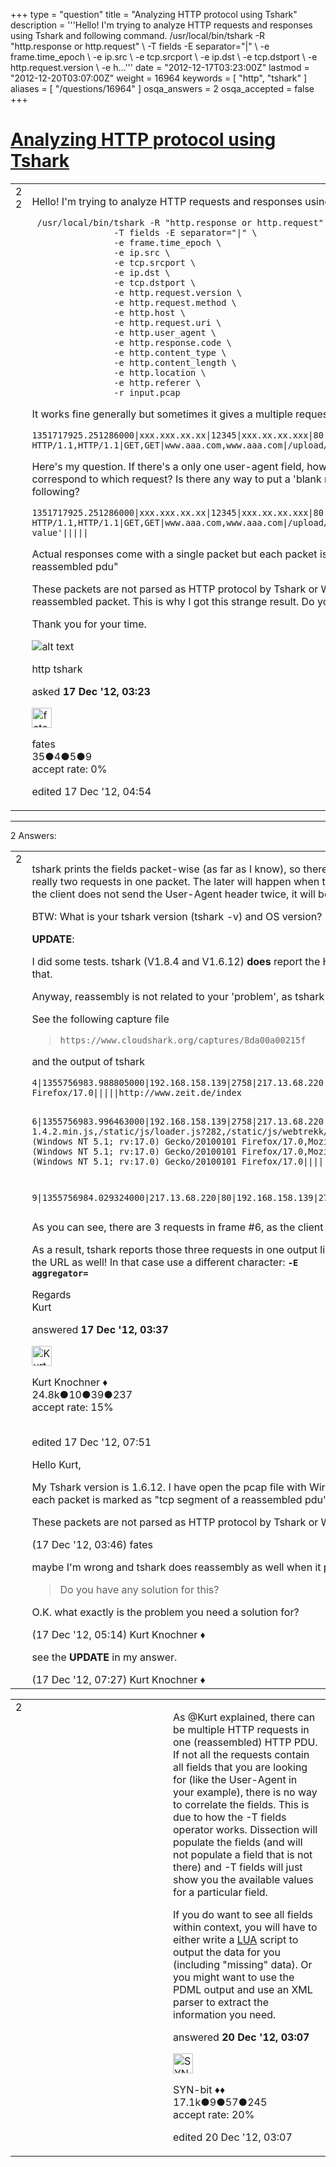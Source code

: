 +++
type = "question"
title = "Analyzing HTTP protocol using Tshark"
description = '''Hello! I&#x27;m trying to analyze HTTP requests and responses using Tshark and following command.  /usr/local/bin/tshark -R &quot;http.response or http.request&quot; &#92;  -T fields -E separator=&quot;|&quot; &#92;  -e frame.time_epoch &#92;  -e ip.src &#92;  -e tcp.srcport &#92;  -e ip.dst &#92;  -e tcp.dstport &#92;  -e http.request.version &#92;  -e h...'''
date = "2012-12-17T03:23:00Z"
lastmod = "2012-12-20T03:07:00Z"
weight = 16964
keywords = [ "http", "tshark" ]
aliases = [ "/questions/16964" ]
osqa_answers = 2
osqa_accepted = false
+++

<div class="headNormal">

# [Analyzing HTTP protocol using Tshark](/questions/16964/analyzing-http-protocol-using-tshark)

</div>

<div id="main-body">

<div id="askform">

<table id="question-table" style="width:100%;"><colgroup><col style="width: 50%" /><col style="width: 50%" /></colgroup><tbody><tr class="odd"><td style="width: 30px; vertical-align: top"><div class="vote-buttons"><div id="post-16964-score" class="post-score" title="current number of votes">2</div><div id="favorite-count" class="favorite-count">2</div></div></td><td><div id="item-right"><div class="question-body"><p>Hello! I'm trying to analyze HTTP requests and responses using Tshark and following command.</p><pre><code> /usr/local/bin/tshark -R &quot;http.response or http.request&quot; \
                -T fields -E separator=&quot;|&quot; \
                -e frame.time_epoch \
                -e ip.src \
                -e tcp.srcport \
                -e ip.dst \
                -e tcp.dstport \
                -e http.request.version \
                -e http.request.method \
                -e http.host \
                -e http.request.uri \
                -e http.user_agent \
                -e http.response.code \
                -e http.content_type \
                -e http.content_length \
                -e http.location \
                -e http.referer \
                -r input.pcap</code></pre><p>It works fine generally but sometimes it gives a multiple request at the same time. for example,</p><pre><code>1351717925.251286000|xxx.xxx.xx.xx|12345|xxx.xx.xx.xxx|80|
HTTP/1.1,HTTP/1.1|GET,GET|www.aaa.com,www.aaa.com|/upload/xxxxx,/upload/xxxxx|agent1|||||</code></pre><p>Here's my question. If there's a only one user-agent field, how can I know this agent value correspond to which request? Is there any way to put a 'blank mark' for not exist http field like following?</p><pre><code>1351717925.251286000|xxx.xxx.xx.xx|12345|xxx.xx.xx.xxx|80|
HTTP/1.1,HTTP/1.1|GET,GET|www.aaa.com,www.aaa.com|/upload/xxxxx,/upload/xxxxx|agent1, &#39;no value&#39;|||||</code></pre><p>Actual responses come with a single packet but each packet is marked as "tcp segment of a reassembled pdu"</p><p>These packets are not parsed as HTTP protocol by Tshark or Wireshark. Tshark parses reassembled packet. This is why I got this strange result. Do you have any solution for this?</p><p>Thank you for your time.</p><p><img src="https://osqa-ask.wireshark.org/upfiles/screenshot.jpg" alt="alt text" /></p></div><div id="question-tags" class="tags-container tags">http tshark</div><div id="question-controls" class="post-controls"></div><div class="post-update-info-container"><div class="post-update-info post-update-info-user"><p>asked <strong>17 Dec '12, 03:23</strong></p><img src="https://secure.gravatar.com/avatar/2c33bce451fd8dc3844b351b798cbee1?s=32&amp;d=identicon&amp;r=g" class="gravatar" width="32" height="32" alt="fates&#39;s gravatar image" /><p>fates<br />
<span class="score" title="35 reputation points">35</span><span title="4 badges"><span class="badge1">●</span><span class="badgecount">4</span></span><span title="5 badges"><span class="silver">●</span><span class="badgecount">5</span></span><span title="9 badges"><span class="bronze">●</span><span class="badgecount">9</span></span><br />
<span class="accept_rate" title="Rate of the user&#39;s accepted answers">accept rate:</span> <span title="fates has no accepted answers">0%</span></p></img></div><div class="post-update-info post-update-info-edited"><p>edited 17 Dec '12, 04:54</p></div></div><div id="comments-container-16964" class="comments-container"></div><div id="comment-tools-16964" class="comment-tools"></div><div class="clear"></div><div id="comment-16964-form-container" class="comment-form-container"></div><div class="clear"></div></div></td></tr></tbody></table>

------------------------------------------------------------------------

<div class="tabBar">

<span id="sort-top"></span>

<div class="headQuestions">

2 Answers:

</div>

</div>

<span id="16968"></span>

<div id="answer-container-16968" class="answer">

<table style="width:100%;"><colgroup><col style="width: 50%" /><col style="width: 50%" /></colgroup><tbody><tr class="odd"><td style="width: 30px; vertical-align: top"><div class="vote-buttons"><div id="post-16968-score" class="post-score" title="current number of votes">2</div></div></td><td><div class="item-right"><div class="answer-body"><p>tshark prints the fields packet-wise (as far as I know), so there should be only one request per line, unless there are really two requests in one packet. So, either this is a tshark bug or there are really two requests in one packet. The later will happen when the client uses Pipelining. In that case it's the same client software, as it's the same TCP connection (the same IP packet). So, even if the client does not send the User-Agent header twice, it will be the same client software (same User-Agent).</p><p>BTW: What is your tshark version (tshark -v) and OS version?</p><p><strong>UPDATE</strong>:</p><p>I did some tests. tshark (V1.8.4 and V1.6.12) <strong>does</strong> report the HTTP requests packet-wise (as I 'guessed'). Maybe it's also doing reassembly if the request is really large, but I was not able to test that.</p><p>Anyway, reassembly is not related to your 'problem', as tshark will print several http requests in one output line if no reassembly is necessary (several requests in one packet - see below).</p><p>See the following capture file</p><blockquote><p><code>https://www.cloudshark.org/captures/8da00a00215f</code><br />
</p></blockquote><p>and the output of tshark</p><pre><code>4|1355756983.988805000|192.168.158.139|2758|217.13.68.220|80|HTTP/1.1|GET|scripts.zeit.de|/static/js/iqd/adam.js|Mozilla/5.0 (Windows NT 5.1; rv:17.0) Gecko/20100101 Firefox/17.0|||||http://www.zeit.de/index

6|1355756983.996463000|192.168.158.139|2758|217.13.68.220|80|HTTP/1.1,HTTP/1.1,HTTP/1.1|GET,GET,GET|scripts.zeit.de,scripts.zeit.de,scripts.zeit.de|/static/js/jquery/1.4.2/jquery-1.4.2.min.js,/static/js/loader.js?282,/static/js/webtrekk/webtrekk_v3.js|Mozilla/5.0 (Windows NT 5.1; rv:17.0) Gecko/20100101 Firefox/17.0,Mozilla/5.0 (Windows NT 5.1; rv:17.0) Gecko/20100101 Firefox/17.0,Mozilla/5.0 (Windows NT 5.1; rv:17.0) Gecko/20100101 Firefox/17.0|||||http://www.zeit.de/index,http://www.zeit.de/index,http://www.zeit.de/index

9|1355756984.029324000|217.13.68.220|80|192.168.158.139|2758|HTTP/1.1|||||200|application/javascript|962||</code></pre><p>As you can see, there are 3 requests in frame #6, as the client uses pipelining (Firefox -&gt; about:config -&gt; network.http.pipelining -&gt; true).</p><p>As a result, tshark reports those three requests in one output line for frame #6. If you need to separate those three requests, split the output fields (split character: ','). <strong>Beware:</strong> ',' might be used in the URL as well! In that case use a different character: <strong><code>-E aggregator=</code></strong></p><p>Regards<br />
Kurt</p></div><div class="answer-controls post-controls"></div><div class="post-update-info-container"><div class="post-update-info post-update-info-user"><p>answered <strong>17 Dec '12, 03:37</strong></p><img src="https://secure.gravatar.com/avatar/23b7bf5b13bc2c98b2e8aa9869ca5d75?s=32&amp;d=identicon&amp;r=g" class="gravatar" width="32" height="32" alt="Kurt%20Knochner&#39;s gravatar image" /><p>Kurt Knochner ♦<br />
<span class="score" title="24767 reputation points"><span>24.8k</span></span><span title="10 badges"><span class="badge1">●</span><span class="badgecount">10</span></span><span title="39 badges"><span class="silver">●</span><span class="badgecount">39</span></span><span title="237 badges"><span class="bronze">●</span><span class="badgecount">237</span></span><br />
<span class="accept_rate" title="Rate of the user&#39;s accepted answers">accept rate:</span> <span title="Kurt Knochner has 344 accepted answers">15%</span> </br></br></p></div><div class="post-update-info post-update-info-edited"><p>edited 17 Dec '12, 07:51</p></div></div><div id="comments-container-16968" class="comments-container"><span id="16969"></span><div id="comment-16969" class="comment"><div id="post-16969-score" class="comment-score"></div><div class="comment-text"><p>Hello Kurt,</p><p>My Tshark version is 1.6.12. I have open the pcap file with Wireshark. Please see the picture I uploaded again (it's a multiple response case). Actual responses come with a single packet but each packet is marked as "tcp segment of a reassembled pdu"</p><p>These packets are not parsed as HTTP protocol by Tshark or Wireshark. Tshark parses reassembled packet. This is why I got this strange result. Do you have any solution for this?</p></div><div id="comment-16969-info" class="comment-info"><span class="comment-age">(17 Dec '12, 03:46)</span> fates</div></div><span id="16972"></span><div id="comment-16972" class="comment"><div id="post-16972-score" class="comment-score"></div><div class="comment-text"><p>maybe I'm wrong and tshark does reassembly as well when it prints the fields. I'll have to test it myself.</p><blockquote><p>Do you have any solution for this?</p></blockquote><p>O.K. what exactly is the problem you need a solution for?</p></div><div id="comment-16972-info" class="comment-info"><span class="comment-age">(17 Dec '12, 05:14)</span> Kurt Knochner ♦</div></div><span id="16976"></span><div id="comment-16976" class="comment"><div id="post-16976-score" class="comment-score"></div><div class="comment-text"><p>see the <strong>UPDATE</strong> in my answer.</p></div><div id="comment-16976-info" class="comment-info"><span class="comment-age">(17 Dec '12, 07:27)</span> Kurt Knochner ♦</div></div></div><div id="comment-tools-16968" class="comment-tools"></div><div class="clear"></div><div id="comment-16968-form-container" class="comment-form-container"></div><div class="clear"></div></div></td></tr></tbody></table>

</div>

<span id="17087"></span>

<div id="answer-container-17087" class="answer">

<table style="width:100%;"><colgroup><col style="width: 50%" /><col style="width: 50%" /></colgroup><tbody><tr class="odd"><td style="width: 30px; vertical-align: top"><div class="vote-buttons"><div id="post-17087-score" class="post-score" title="current number of votes">2</div></div></td><td><div class="item-right"><div class="answer-body"><p>As @Kurt explained, there can be multiple HTTP requests in one (reassembled) HTTP PDU. If not all the requests contain all fields that you are looking for (like the User-Agent in your example), there is no way to correlate the fields. This is due to how the -T fields operator works. Dissection will populate the fields (and will not populate a field that is not there) and -T fields will just show you the available values for a particular field.</p><p>If you do want to see all fields within context, you will have to either write a <a href="http://wiki.wireshark.org/Lua">LUA</a> script to output the data for you (including "missing" data). Or you might want to use the PDML output and use an XML parser to extract the information you need.</p></div><div class="answer-controls post-controls"></div><div class="post-update-info-container"><div class="post-update-info post-update-info-user"><p>answered <strong>20 Dec '12, 03:07</strong></p><img src="https://secure.gravatar.com/avatar/7901a94d8fdd1f9f47cda9a32fcfa177?s=32&amp;d=identicon&amp;r=g" class="gravatar" width="32" height="32" alt="SYN-bit&#39;s gravatar image" /><p>SYN-bit ♦♦<br />
<span class="score" title="17094 reputation points"><span>17.1k</span></span><span title="9 badges"><span class="badge1">●</span><span class="badgecount">9</span></span><span title="57 badges"><span class="silver">●</span><span class="badgecount">57</span></span><span title="245 badges"><span class="bronze">●</span><span class="badgecount">245</span></span><br />
<span class="accept_rate" title="Rate of the user&#39;s accepted answers">accept rate:</span> <span title="SYN-bit has 174 accepted answers">20%</span></p></div><div class="post-update-info post-update-info-edited"><p>edited 20 Dec '12, 03:07</p></div></div><div id="comments-container-17087" class="comments-container"></div><div id="comment-tools-17087" class="comment-tools"></div><div class="clear"></div><div id="comment-17087-form-container" class="comment-form-container"></div><div class="clear"></div></div></td></tr></tbody></table>

</div>

<div class="paginator-container-left">

</div>

</div>

</div>

